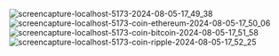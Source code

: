 ![screencapture-localhost-5173-2024-08-05-17_49_38](https://github.com/user-attachments/assets/529d925c-6190-45de-8bce-14a2513f9a00)
![screencapture-localhost-5173-coin-ethereum-2024-08-05-17_50_06](https://github.com/user-attachments/assets/4b8b799e-53c6-470b-93c4-ae82758e1b0f)
![screencapture-localhost-5173-coin-bitcoin-2024-08-05-17_51_58](https://github.com/user-attachments/assets/2738ac75-28fb-4248-abed-ec3de59fd9ef)
![screencapture-localhost-5173-coin-ripple-2024-08-05-17_52_25](https://github.com/user-attachments/assets/0f8499f9-a572-438b-b4b7-1ce4a21345a0)
